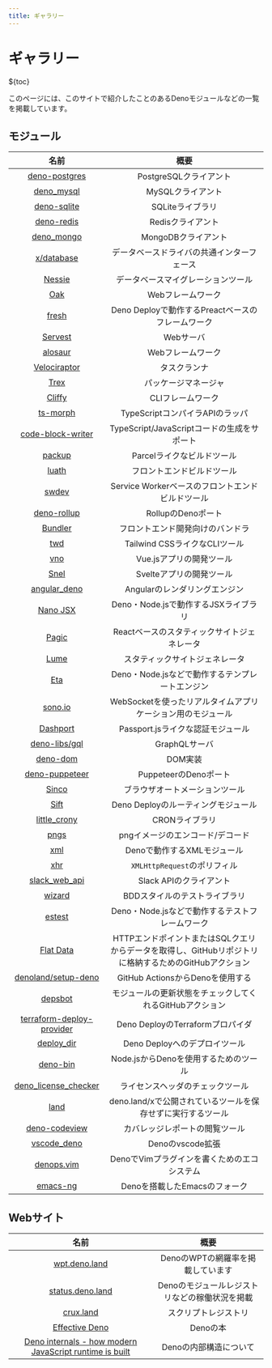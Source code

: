 ```yaml
---
title: ギャラリー
---
```


# ギャラリー

${toc}

このページには、このサイトで紹介したことのあるDenoモジュールなどの一覧を掲載しています。

## モジュール

|名前|概要|
|:---:|:---:|
|[deno-postgres](https://github.com/denodrivers/postgres)|PostgreSQLクライアント|
|[deno_mysql](https://github.com/denodrivers/mysql)|MySQLクライアント|
|[deno-sqlite](https://github.com/dyedgreen/deno-sqlite)|SQLiteライブラリ|
|[deno-redis](https://github.com/denodrivers/redis)|Redisクライアント|
|[deno_mongo](https://github.com/denodrivers/deno_mongo)|MongoDBクライアント|
|[x/database](https://github.com/jeremyBanks/database)|データベースドライバの共通インターフェース|
|[Nessie](https://github.com/halvardssm/deno-nessie)|データベースマイグレーションツール|
|[Oak](https://github.com/oakserver/oak)|Webフレームワーク|
|[fresh](https://github.com/lucacasonato/fresh)|Deno Deployで動作するPreactベースのフレームワーク|
|[Servest](https://github.com/keroxp/servest)|Webサーバ|
|[alosaur](https://github.com/alosaur/alosaur)|Webフレームワーク|
|[Velociraptor](https://github.com/jurassiscripts/velociraptor)|タスクランナ|
|[Trex](https://github.com/crewdevio/Trex)|パッケージマネージャ|
|[Cliffy](https://github.com/c4spar/deno-cliffy)|CLIフレームワーク|
|[ts-morph](https://github.com/dsherret/ts-morph)|TypeScriptコンパイラAPIのラッパ|
|[code-block-writer](https://github.com/dsherret/code-block-writer)|TypeScript/JavaScriptコードの生成をサポート|
|[packup](https://github.com/kt3k/packup)|Parcelライクなビルドツール|
|[luath](https://github.com/cmorten/luath)|フロントエンドビルドツール|
|[swdev](https://github.com/mizchi/swdev)|Service Workerベースのフロントエンドビルドツール|
|[deno-rollup](https://github.com/cmorten/deno-rollup)|RollupのDenoポート|
|[Bundler](https://github.com/timreichen/Bundler)|フロントエンド開発向けのバンドラ|
|[twd](https://github.com/kt3k/twd)|Tailwind CSSライクなCLIツール|
|[vno](https://github.com/open-source-labs/vno)|Vue.jsアプリの開発ツール|
|[Snel](https://github.com/crewdevio/Snel)|Svelteアプリの開発ツール|
|[angular_deno](https://github.com/alosaur/angular_deno)|Angularのレンダリングエンジン|
|[Nano JSX](https://github.com/nanojsx/nano)|Deno・Node.jsで動作するJSXライブラリ|
|[Pagic](https://github.com/xcatliu/pagic)|Reactベースのスタティックサイトジェネレータ|
|[Lume](https://github.com/lumeland/lume)|スタティックサイトジェネレータ|
|[Eta](https://github.com/eta-dev/eta)|Deno・Node.jsなどで動作するテンプレートエンジン|
|[sono.io](https://github.com/oslabs-beta/sono.io)|WebSocketを使ったリアルタイムアプリケーション用のモジュール|
|[Dashport](https://github.com/oslabs-beta/dashport)|Passport.jsライクな認証モジュール|
|[deno-libs/gql](https://github.com/deno-libs/gql)|GraphQLサーバ|
|[deno-dom](https://github.com/b-fuze/deno-dom)|DOM実装|
|[deno-puppeteer](https://github.com/lucacasonato/deno-puppeteer)|PuppeteerのDenoポート|
|[Sinco](https://github.com/drashland/sinco)|ブラウザオートメーションツール|
|[Sift](https://github.com/satyarohith/sift)|Deno Deployのルーティングモジュール|
|[little_crony](https://github.com/mandarineorg/little-crony)|CRONライブラリ|
|[pngs](https://github.com/denosaurs/pngs)|pngイメージのエンコード/デコード|
|[xml](https://github.com/lowlighter/xml)|Denoで動作するXMLモジュール|
|[xhr](https://github.com/kitsonk/xhr)|`XMLHttpRequest`のポリフィル|
|[slack_web_api](https://deno.land/x/slack_web_api)|Slack APIのクライアント|
|[wizard](https://github.com/deno-libs/wizard)|BDDスタイルのテストライブラリ|
|[estest](https://github.com/mikeal/estest)|Deno・Node.jsなどで動作するテストフレームワーク|
|[Flat Data](https://github.com/githubocto/flat)|HTTPエンドポイントまたはSQLクエリからデータを取得し、GitHubリポジトリに格納するためのGitHubアクション|
|[denoland/setup-deno](https://github.com/denoland/setup-deno)|GitHub ActionsからDenoを使用する|
|[depsbot](https://github.com/denosaurs/depsbot)|モジュールの更新状態をチェックしてくれるGitHubアクション|
|[terraform-deploy-provider](https://github.com/wperron/terraform-deploy-provider)|Deno DeployのTerraformプロパイダ|
|[deploy_dir](https://github.com/kt3k/deploy_dir)|Deno Deployへのデプロイツール|
|[deno-bin](https://github.com/kt3k/deno-bin)|Node.jsからDenoを使用するためのツール|
|[deno_license_checker](https://github.com/kt3k/deno_license_checker)|ライセンスヘッダのチェックツール|
|[land](https://github.com/postui/land)|deno.land/xで公開されているツールを保存せずに実行するツール|
|[deno-codeview](https://github.com/c4spar/deno-codeview)|カバレッジレポートの閲覧ツール|
|[vscode_deno](https://github.com/denoland/vscode_deno)|Denoのvscode拡張|
|[denops.vim](https://github.com/vim-denops/denops.vim)|DenoでVimプラグインを書くためのエコシステム|
|[emacs-ng](https://github.com/emacs-ng/emacs-ng)|Denoを搭載したEmacsのフォーク|

## Webサイト

|名前|概要|
|:---:|:---:|
|[wpt.deno.land](https://wpt.deno.land/)|DenoのWPTの網羅率を掲載しています|
|[status.deno.land](https://status.deno.land/)|Denoのモジュールレジストリなどの稼働状況を掲載|
|[crux.land](https://crux.land/)|スクリプトレジストリ|
|[Effective Deno](https://zenn.dev/uki00a/books/effective-deno)|Denoの本|
|[Deno internals - how modern JavaScript runtime is built](https://www.youtube.com/watch?v=LoknuwupOIE)|Denoの内部構造について|

